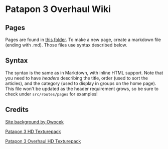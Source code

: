 # Patapon 3 Overhaul Wiki
## Pages

Pages are found in [this folder](https://github.com/p3o-wiki/p3o-wiki.github.io/tree/main/src/routes/pages). To make a new page, create a markdown file (ending with .md). Those files use syntax described below.

## Syntax

The syntax is the same as in Markdown, with inline HTML support.
Note that you need to have _headers_ describing the title, order (used to sort the articles), and the category (used to display in groups on the home page). This file won't be updated as the header requirement grows, so be sure to check under `src/routes/pages` for examples!

## Credits

[Site background by Owocek](https://www.deviantart.com/owocektv/art/Demon-Gate-Bababaan-Patapon-2-500846734)

[Patapon 3 HD Texturepack](https://github.com/Lin-zl522/Patapon-3-HD-Texture-Pack)

[Patapon 3 Overhaul HD Texturepack](https://github.com/KnotSora/Patapon-3-Overhaul-HD-Textures)
